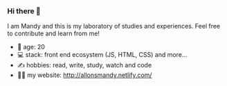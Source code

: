### Hi there 👋

I am Mandy and this is my laboratory of studies 
and experiences. 
Feel free to contribute and learn from me!

- 🦋 age: 20
- 💻 stack: front end ecosystem (JS, HTML, CSS) and more...
- ✍ hobbies: read, write, study, watch and code
- 👩‍💻 my website: http://allonsmandy.netlify.com/


